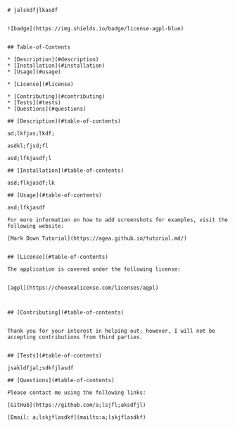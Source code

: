 
    # jalskdfjlkasdf
    
    
    ![badge](https://img.shields.io/badge/license-agpl-blue)
      
  
    ## Table-of-Contents
  
    * [Description](#description)
    * [Installation](#installation)
    * [Usage](#usage)
    
    * [License](#license)
      
    * [Contributing](#contributing)
    * [Tests](#tests)
    * [Questions](#questions)
    
    ## [Description](#table-of-contents)
  
    ad;lkfjas;lkdf;
  
    asdkl;fjsd;fl
  
    asd;lfkjasdf;l
  
    ## [Installation](#table-of-contents)
  
    asd;flkjasdf;lk
  
    ## [Usage](#table-of-contents)
  
    asd;lfkjasdf
    
    For more information on how to add screenshots for examples, visit the following website:
    
    [Mark Down Tutorial](https://agea.github.io/tutorial.md/)
    
    
    ## [License](#table-of-contents)
  
    The application is covered under the following license:
  
    
    [agpl](https://choosealicense.com/licenses/agpl)
      
      
  
    ## [Contributing](#table-of-contents)
    
    
    Thank you for your interest in helping out; however, I will not be accepting contributions from third parties.
      
  
    ## [Tests](#table-of-contents)
  
    jsakldfjal;sdkfjlasdf
  
    ## [Questions](#table-of-contents)
  
    Please contact me using the following links:
  
    [GitHub](https://github.com/a;lsjfl;aksdfjl)
  
    [Email: a;lskjflasdkf](mailto:a;lskjflasdkf)
  